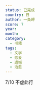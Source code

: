 ```yaml
---
status: 已完成
country: 日
author: 一条岬
score: 7
year:
month:
category:
  - 书籍
tags:
  - 文学
  - 恋爱
  - 遗憾
  - 治愈
---
```

7/10 不虚此行
